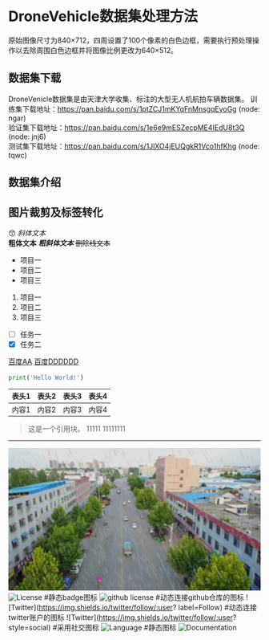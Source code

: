 # DroneVehicle数据集处理方法

原始图像尺寸为840×712，四周设置了100个像素的白色边框，需要执行预处理操作以去除周围白色边框并将图像比例更改为640×512。

## 数据集下载

DroneVenicle数据集是由天津大学收集、标注的大型无人机航拍车辆数据集。
训练集下载地址：<https://pan.baidu.com/s/1ptZCJ1mKYqFnMnsgqEyoGg> (node: ngar)  
验证集下载地址：<https://pan.baidu.com/s/1e6e9mESZecpME4IEdU8t3Q> (node: jnj6)  
测试集下载地址：<https://pan.baidu.com/s/1JlXO4jEUQgkR1Vco1hfKhg> (node: tqwc)

## 数据集介绍

## 图片裁剪及标签转化

<!-- ##### 五级标题

###### 六级标题 -->

😙
*斜体文本*  
**粗体文本**
***粗斜体文本***
~~删除线文本~~

- 项目一
- 项目二
- 项目三

1. 项目一
2. 项目二
3. 项目三

- [ ] 任务一
- [x] 任务二

[百度AA](https://www.baidu.com)
[百度DDDDDD][1]

[1]: https://www.baidu.com

```python
print('Hello World!')
```

| 表头1 | 表头2 | 表头3 | 表头4 |
| :--: | :--: | :--: | :--: |
| 内容1 | 内容2 | 内容3 | 内容4 |

> 这是一个引用块。
> 11111
> 11111111

-----------------------------

<!-- ![百度logo](https://www.baidu.com/img/bdlogo.png) -->
![示例图片](0000164_01068_d_0000162000.png)
![License](https://img.shields.io/badge/license-MIT-yellow)  #静态badge图标
![github license](https://img.shields.io/github/license/:user/:repo)  #动态连接github仓库的图标
![Twitter](<https://img.shields.io/twitter/follow/:user>? label=Follow) #动态连接twitter账户的图标
![Twitter](<https://img.shields.io/twitter/follow/:user>? style=social) #采用社交图标
![Language](https://img.shields.io/badge/language-c++-brightgreen)  #静态图标
![Documentation](https://img.shields.io/badge/documentation-yes-brightgreen)
